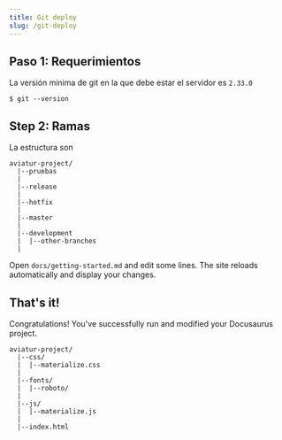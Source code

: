 ```yaml
---
title: Git deploy
slug: /git-deploy
---
```


## Paso 1: Requerimientos

La versión minima de git en la que debe estar el servidor es `2.33.0`

```shell
$ git --version
```

## Step 2: Ramas

La estructura son

```shell
aviatur-project/
  |--pruebas
  |
  |--release
  |
  |--hotfix
  |
  |--master
  |
  |--development
  |  |--other-branches
  |

```

Open `docs/getting-started.md` and edit some lines. The site reloads automatically and display your changes.

## That's it!

Congratulations! You've successfully run and modified your Docusaurus project.
```shell
aviatur-project/
  |--css/
  |  |--materialize.css
  |
  |--fonts/
  |  |--roboto/
  |
  |--js/
  |  |--materialize.js
  |
  |--index.html
```

